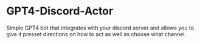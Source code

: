 # GPT4-Discord-Actor
Simple GPT4 bot that integrates with your discord server and allows you to give it presset directions on how to act as well as choose what channel.
